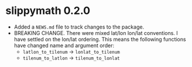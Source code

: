 # slippymath 0.2.0

* Added a `NEWS.md` file to track changes to the package.
* BREAKING CHANGE. There were mixed lat/lon lon/lat conventions. I have settled on the lon/lat ordering. This means the following functions have changed name and argument order: 
    - `latlon_to_tilenum` -> `lonlat_to_tilenum`
    - `tilenum_to_latlon`  -> `tilenum_to_lonlat`
